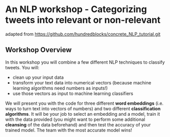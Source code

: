 # An NLP workshop - Categorizing tweets into relevant or non-relevant

adapted from https://github.com/hundredblocks/concrete_NLP_tutorial.git

## Workshop Overview

In this workshop you will combine a few different NLP techniques to classify tweets. You will:
- clean up your input data
- transform your text data into numerical vectors (because machine learning algorithms need numbers as inputs!)
- use those vectors as input to machine learning classifiers

We will present you with the code for three different **word embeddings** (i.e. ways to turn text into vectors of numbers) and two different **classification algorithms**. It will be your job to select an embedding and a model, train it with the data provided (you might want to perform some additional **cleansing** of the data beforehand) and then test the accuracy of your trained model. The team with the most accurate model wins!
